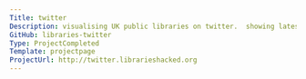 ```yaml
---
Title: twitter
Description: visualising UK public libraries on twitter.  showing latest tweets, latest accounts and tweet/follower counts.
GitHub: libraries-twitter
Type: ProjectCompleted
Template: projectpage
ProjectUrl: http://twitter.librarieshacked.org
---
```

